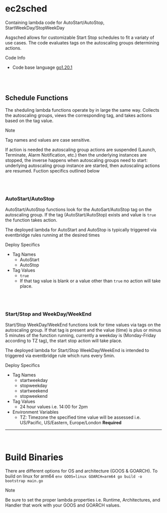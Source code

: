 # ec2sched

Containing lambda code for AutoStart/AutoStop, StartWeekDay/StopWeekDay

Asgsched allows for customizable Start Stop schedules to fit a variaty of use cases. The code evaluates tags on the autoscaling groups determining actions.

Code Info
+ Code base language [go1.20.1](https://go.dev/doc/)
<br />
<br />

## Schedule Functions

The sheduling lambda functions operate by in large the same way. Collects the autoscaling groups, views the corresponding tag, and takes actions based on the tag value.
> [!NOTE]
> Tag names and values are case sensitive.

If action is needed the autoscaling group actions are suspended (Launch, Terminate, Alarm Notification, etc.) then the underlying instances are stopped, the inverse happens when autoscaling groups need to start: underlying autoscaling group instance are started, then autoscaling actions are resumed. Fuction specifics outlined below

<br />
<br />

### AutoStart/AutoStop

AutoStart/AutoStop functions look for the AutoSart/AutoStop tag on the autoscaling group. If the tag (AutoStart/AutoStop) exists and value is `true` the function takes action.

The deployed lambda for AutoStart and AutoStop is typically triggered via eventbridge rules running at the desired times

Deploy Specifics
+ Tag Names
    - AutoStart
    - AutoStop
+ Tag Values
    - `true`
    - If that tag value is blank or a value other than `true` no action will take place.

<br />
<br />

### Start/Stop and WeekDay/WeekEnd

Start/Stop WeekDay/WeekEnd functions look for time values via tags on the autoscaling group. If that tag is present and the value (time) is plus or minus 5 minutes of the function running, currently a weekday is (Monday-Friday according to TZ tag), the start stop action will take place.

The deployed lambda for Start/Stop WeekDay/WeekEnd is intended to triggered via eventbridge rule which runs every 5min.

Deploy Specifics
+ Tag Names
    - startweekday
    - stopweekday
    - startweekend
    - stopweekend
+ Tag Values
    - 24 hour values i.e. 14:00 for 2pm
+ Environment Variables
    - TZ: Timezone the specified time value will be assessed i.e. US/Pacific, US/Eastern, Europe/London **Required**

---
<br />

# Build Binaries

There are different options for OS and architecture (GOOS & GOARCH). To build on linux for arm64
`env GOOS=linux GOARCH=arm64 go build -o bootstrap main.go`
> [!NOTE]
> Be sure to set the proper lambda properties i.e. Runtime, Architectures, and Handler that work with your GOOS and GOARCH values.

